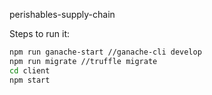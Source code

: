 perishables-supply-chain

Steps to run it:

```sh
npm run ganache-start //ganache-cli develop
npm run migrate //truffle migrate
cd client
npm start
```